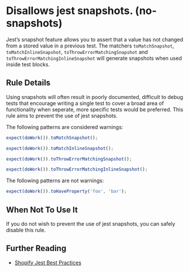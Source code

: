 # Disallows jest snapshots. (no-snapshots)

Jest’s snapshot feature allows you to assert that a value has not changed from a stored value in a previous test. The matchers `toMatchSnapshot`, `toMatchInlineSnapshot`, `toThrowErrorMatchingSnapshot` and `toThrowErrorMatchingInlineSnapshot` will generate snapshots when used inside test blocks.

## Rule Details

Using snapshots will often result in poorly documented, difficult to debug tests that encourage writing a single test to cover a broad area of functionality when seperate, more specific tests would be preferred. This rule aims to prevent the use of jest snapshots.

The following patterns are considered warnings:

```js
expect(doWork()).toMatchSnapshot();
```

```js
expect(doWork()).toMatchInlineSnapshot();
```

```js
expect(doWork()).toThrowErrorMatchingSnapshot();
```

```js
expect(doWork()).toThrowErrorMatchingInlineSnapshot();
```

The following patterns are not warnings:

```js
expect(doWork()).toHaveProperty('foo', 'bar');
```

## When Not To Use It

If you do not wish to prevent the use of jest snapshots, you can safely disable this rule.

## Further Reading

- [Shopify Jest Best Practices](https://github.com/Shopify/web-foundation/blob/main/handbook/Best%20practices/Jest.md#best-practices)

